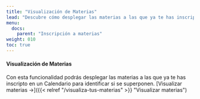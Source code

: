 ```yaml
---
title: "Visualización de Materias"
lead: "Descubre cómo desplegar las materias a las que ya te has inscripto en un Calendario para identificar si se superponen."
menu:
  docs:
    parent: "Inscripción a materias"
weight: 010
toc: true
---
```


#### Visualización de Materias

Con esta funcionalidad podrás desplegar las materias a las que ya te has inscripto en un Calendario para identificar si se superponen. [Visualizar materias →]({{< relref "/visualiza-tus-materias" >}} "Visualizar materias")